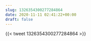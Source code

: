```yaml
---
slug: 1326354300277284864
date: 2020-11-11 02:41:22+00:00
draft: false
---
```


{{< tweet 1326354300277284864 >}}
